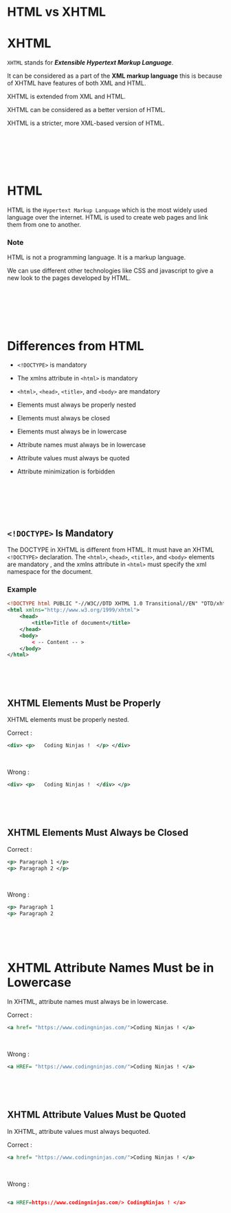 # HTML vs XHTML

# XHTML

`XHTML` stands for **_Extensible Hypertext Markup Language_**.

It can be considered as a part of the **XML markup language** this is because of XHTML have features of both XML and HTML.

XHTML is extended from XML and HTML.

XHTML can be considered as a better version of HTML.

XHTML is a stricter, more XML-based version of HTML.

&nbsp;

&nbsp;

&nbsp;

# HTML

HTML is the `Hypertext Markup Language` which is the most widely used language over the internet. HTML is used to create web pages and link them from one to another.

### Note

HTML is not a programming language. It is a markup language.

We can use different other technologies like CSS and javascript to give a new look to the pages developed by HTML.

&nbsp;

&nbsp;

&nbsp;

# Differences from HTML

- `<!DOCTYPE>` is mandatory

- The xmlns attribute in `<html>` is mandatory

- `<html>`, `<head>`, `<title>`, and `<body>` are mandatory

- Elements must always be properly nested

- Elements must always be closed

- Elements must always be in lowercase

- Attribute names must always be in lowercase

- Attribute values must always be quoted

- Attribute minimization is forbidden

&nbsp;

&nbsp;

&nbsp;

## `<!DOCTYPE>` Is Mandatory

The DOCTYPE in XHTML is different from HTML. It must have an XHTML `<!DOCTYPE>` declaration. The `<html>`, `<head>`, `<title>`, and `<body>` elements are mandatory , and the xmlns attribute in `<html>` must specify the xml namespace for the document.

### Example

```xml
<!DOCTYPE html PUBLIC "-//W3C//DTD XHTML 1.0 Transitional//EN" "DTD/xhtml1-transitional.dtd">
<html xmlns="http://www.w3.org/1999/xhtml">
    <head>
        <title>Title of document</title>
    </head>
    <body>
        < -- Content -- >
    </body>
</html>
```

&nbsp;

&nbsp;

## XHTML Elements Must be Properly

XHTML elements must be properly nested.

Correct :

```xml
<div> <p>   Coding Ninjas !  </p> </div>
```

&nbsp;

Wrong :

```xml
<div> <p>   Coding Ninjas !  </div> </p>
```

&nbsp;

&nbsp;

## XHTML Elements Must Always be Closed

Correct :

```xml
<p> Paragraph 1 </p>
<p> Paragraph 2 </p>
```

&nbsp;

Wrong :

```xml
<p> Paragraph 1
<p> Paragraph 2
```

&nbsp;

&nbsp;

# XHTML Attribute Names Must be in Lowercase

In XHTML, attribute names must always be in lowercase.

Correct :

```xml
<a href= "https://www.codingninjas.com/">Coding Ninjas ! </a>
```

&nbsp;

Wrong :

```xml
<a HREF= "https://www.codingninjas.com/">Coding Ninjas ! </a>
```

&nbsp;

&nbsp;

## XHTML Attribute Values Must be Quoted

In XHTML, attribute values must always bequoted.

Correct :

```xml
<a href= "https://www.codingninjas.com/">Coding Ninjas ! </a>
```

&nbsp;

Wrong :

```xml

<a HREF=https://www.codingninjas.com/> CodingNinjas ! </a>
```

&nbsp;

&nbsp;
&nbsp;
&nbsp;

&nbsp;

&nbsp;

&nbsp;

&nbsp;

